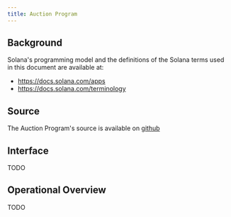 ```yaml
---
title: Auction Program
---
```


## Background

Solana's programming model and the definitions of the Solana terms used in this
document are available at:

- https://docs.solana.com/apps
- https://docs.solana.com/terminology

## Source

The Auction Program's source is available on
[github](;)

## Interface

TODO

## Operational Overview

TODO
